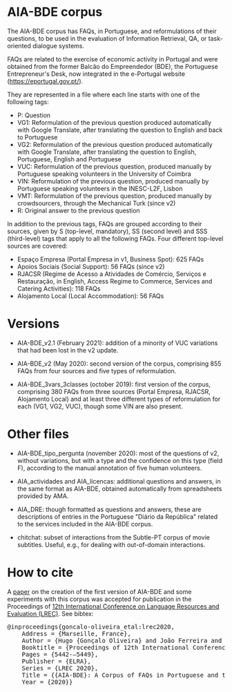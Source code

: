# AIA-BDE corpus

The AIA-BDE corpus has FAQs, in Portuguese, and reformulations of their questions, to be used in the evaluation of Information Retrieval, QA, or task-oriented dialogue systems.

FAQs are related to the exercise of economic activity in Portugal and were obtained from the former Balcão do Empreendedor (BDE), the Portuguese Entrepreneur's Desk, now integrated in the e-Portugal website (https://eportugal.gov.pt/).

They are represented in a file where each line starts with one of the following tags:
  * P: Question
  * VG1: Reformulation of the previous question produced automatically with Google Translate, after translating the question to English and back to Portuguese
  * VG2: Reformulation of the previous question produced automatically with Google Translate, after translating the question to English, Portuguese, English and Portuguese
  * VUC: Reformulation of the previous question, produced manually by Portuguese speaking volunteers in the University of Coimbra
  * VIN: Reformulation of the previous question, produced manually by Portuguese speaking volunteers in the INESC-L2F, Lisbon
  * VMT: Reformulation of the previous question, produced manually by crowdsourcers, through the Mechanical Turk (since v2)
  * R: Original answer to the previous question

In addition to the previous tags, FAQs are grouped according to their sources, given by S (top-level, mandatory), SS (second level) and SSS (third-level) tags that apply to all the following FAQs. Four different top-level sources are covered:
* Espaço Empresa (Portal Empresa in v1, Business Spot): 625 FAQs
* Apoios Sociais (Social Support): 56 FAQs (since v2)
* RJACSR (Regime de Acesso a Atividades de Comércio, Serviços e Restauração, in English, Access Regime to Commerce, Services and Catering Activities): 118 FAQs
* Alojamento Local (Local Accommodation): 56 FAQs 

# Versions
* AIA-BDE_v2.1 (February 2021): addition of a minority of VUC variations that had been lost in the v2 update.

* AIA-BDE_v2 (May 2020): second version of the corpus, comprising 855 FAQs from four sources and five types of reformulation.

* AIA-BDE_3vars_3classes (october 2019): first version of the corpus, comprising 380 FAQs from three sources (Portal Empresa, RJACSR, Alojamento Local) and at least three different types of reformulation for each (VG1, VG2, VUC), though some VIN are also present.

# Other files

* AIA-BDE_tipo_pergunta (november 2020): most of the questions of v2, without variations, but with a type and the confidence on this type (field F), according to the manual annotation of five human volunteers.

* AIA_actividades and AIA_licencas: additional questions and answers, in the same format as AIA-BDE, obtained automatically from spreadsheets provided by AMA.

* AIA_DRE: though formatted as questions and answers, these are descriptions of entries in the Portuguese "Diário da República" related to the services included in the AIA-BDE corpus.

* chitchat: subset of interactions from the Subtle-PT corpus of movie subtitles. Useful, e.g., for dealing with out-of-domain interactions.



# How to cite

A <a href="https://www.aclweb.org/anthology/2020.lrec-1.669/">paper</a> on the creation of the first version of AIA-BDE and some experiments with this corpus was accepted for publication in the Proceedings of <a href="https://lrec2020.lrec-conf.org">12th International Conference on Language Resources and Evaluation (LREC)</a>. See bibtex:

<pre>
@inproceedings{goncalo-oliveira_etal:lrec2020,  
	Address = {Marseille, France},  
	Author = {Hugo {Gonçalo Oliveira} and João Ferreira and José Santos and Pedro Fialho and Ricardo Rodrigues and Luísa Coheur and Ana Alves},  
	Booktitle = {Proceedings of 12th International Conference on Language Resources and Evaluation},  
	Pages = {5442-–5449},  
	Publisher = {ELRA},  
	Series = {LREC 2020},  
	Title = {{AIA-BDE}: A Corpus of FAQs in Portuguese and their Variations},  
	Year = {2020}}
</pre>
